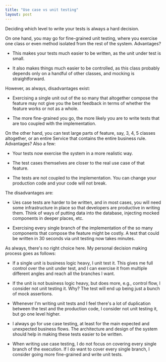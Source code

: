```yaml
---
title: "Use case vs unit testing"
layout: post
---
```


Deciding which level to write your tests is always a hard decision. 

On one hand, you may go for fine-grained unit testing, where you exercise one class or even method isolated from the rest of the system. Advantages? 

* This makes your tests much easier to be written, as the unit under test is small. 

* It also makes things much easier to be controlled, as this class probably depends only on a handful of other classes, and mocking is straightforward. 

However, as always, disadvantages exist:

* Exercising a single unit out of the so many that altogether compose the feature may not give you the best feedback in terms of whether the feature works or not as a whole.

* The more fine-grained you go, the more likely you are to write tests that are too coupled with the implementation.

On the other hand, you can test large parts of feature, say, 3, 4, 5 classes altogether, or an entire Service that contains the entire business rule. Advantages? Also a few:

* Your tests now exercise the system in a more realistic way.

* The test cases themselves are closer to the real use case of that feature. 

* The tests are not coupled to the implementation. You can change your production code and your code will not break.

The disadvantages are:

* Ues case tests are harder to be written, and in most cases, you will need some infrastructure in place so that developers are productive in writing them. Think of ways of putting data into the database, injecting mocked components in deeper places, etc.

* Exercising every single branch of the implementation of the so many components that compose the feature might be costly. A test that could be written in 30 seconds via unit testing now takes minutes. 

As always, there's no right choice here. My personal decision making process goes as follows:

* If a single unit is business logic heavy, I unit test it. This gives me full control over the unit under test, and I can exercise it from multiple different angles and reach all the branches I want.

* If the unit is not business logic heavy, but does more, e.g., control flow, I consider not unit testing it. Why? The test will end up being just a bunch of mock assertions. 

* Whenever I'm writing unit tests and I feel there's a lot of duplication between the test and the production code, I consider not unit testing it, but go one level higher.

* I always go for use case testing, at least for the main expected and unexpected business flows. The architecture and design of the system should help in making these tests easier to be written. 

* When writing use case testing, I do not focus on covering every single branch of the execution. If I do want to cover every single branch, I consider going more fine-grained and write unit tests.